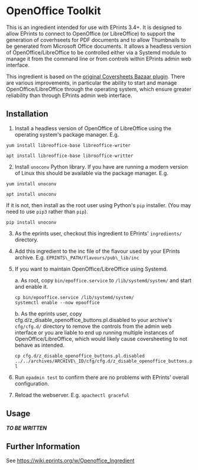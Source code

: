 # OpenOffice Toolkit
This is an ingredient intended for use with EPrints 3.4+. It is designed to allow EPrints to connect to OpenOffice (or LibreOffice) to support the generation of coverhseets for PDF documents and to allow Thumbnails to be generated from Microsoft Office documents.  It allows a headless version of OpenOffice/LibreOffice to be controlled either via a Systemd module to manage it from the command line or from controls within EPrints admin web interface.

This ingredient is based on the [original Coversheets Bazaar plugin](https://bazaar.eprints.org/164/).  There are various improvements, in particular the ability to start and manage OpenOffice/LibreOffice through the operating system, which ensure greater reliability than through EPrints admin web interface.


## Installation

1. Install a headless version of OpenOffice of LibreOffice using the operating system's package manager.  E.g.

```yum install libreoffice-base libreoffice-writer```

```apt install libreoffice-base librooffice-writter```

2. Install `unoconv` Python library.  If you have are running a modern version of Linux this should be available via the package manager. E.g.

```yum install unoconv```

```apt install unoconv```

If it is not, then install as the root user using Python's `pip` installer. (You may need to use `pip3` rather than `pip`).

```pip install unoconv```

3. As the eprints user, checkout this ingredient to EPrints' `ingredients/` directory.

4. Add this ingredient to the inc file of the flavour used by your EPrints archive.  E.g. `EPRINTS\_PATH/flavours/pub\_lib/inc`

5. If you want to maintain OpenOffice/LibreOffice using Systemd.

	a. As root, copy `bin/epoffice.service` to `/lib/systemd/system/` and start and enable it.
	```
	cp bin/epooffice.service /lib/systemd/system/
	systemctl enable --now epooffice
	```

	b. As the eprints user, copy cfg.d/z_disable_openoffice_buttons.pl.disabled to your archive's `cfg/cfg.d/` directory to remove the controls from the admin web interface or you are liable to end up running multiple instances of OpenOffice/LibreOffice, which would likely cause coversheeting to not behave as intended.
	
	```cp cfg.d/z_disable_openoffice_buttons.pl.disabled ../../archives/ARCHIVE\_ID/cfg/cfg.d/z_disable_openoffice_buttons.pl```

6. Run `epadmin test` to confirm there are no problems with EPrints' overall configuration.

7. Reload the webserver. E.g. `apachectl graceful`


## Usage

***TO BE WRITTEN***


## Further Information

See https://wiki.eprints.org/w/Openoffice_Ingredient
